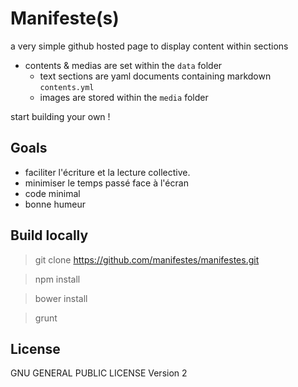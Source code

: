 # Manifeste(s)
a very simple github hosted page to display content within sections

- contents & medias are set within the `data` folder
    - text sections are yaml documents containing markdown `contents.yml`
    - images are stored within the `media` folder

start building your own !

## Goals

- faciliter l'écriture et la lecture collective.
- minimiser le temps passé face à l'écran
- code minimal
- bonne humeur

## Build locally

> git clone https://github.com/manifestes/manifestes.git

> npm install

> bower install

> grunt

## License
GNU GENERAL PUBLIC LICENSE Version 2



